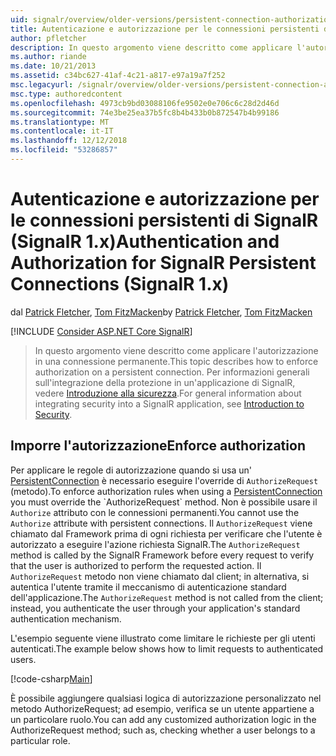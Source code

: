 ```yaml
---
uid: signalr/overview/older-versions/persistent-connection-authorization
title: Autenticazione e autorizzazione per le connessioni persistenti di SignalR (SignalR 1.x) | Microsoft Docs
author: pfletcher
description: In questo argomento viene descritto come applicare l'autorizzazione in una connessione permanente. Per informazioni generali sull'integrazione di sicurezza in un'applicazione di SignalR,...
ms.author: riande
ms.date: 10/21/2013
ms.assetid: c34bc627-41af-4c21-a817-e97a19a7f252
msc.legacyurl: /signalr/overview/older-versions/persistent-connection-authorization
msc.type: authoredcontent
ms.openlocfilehash: 4973cb9bd03088106fe9502e0e706c6c28d2d46d
ms.sourcegitcommit: 74e3be25ea37b5fc8b4b433b0b872547b4b99186
ms.translationtype: MT
ms.contentlocale: it-IT
ms.lasthandoff: 12/12/2018
ms.locfileid: "53286857"
---
```

<a name="authentication-and-authorization-for-signalr-persistent-connections-signalr-1x"></a><span data-ttu-id="50696-104">Autenticazione e autorizzazione per le connessioni persistenti di SignalR (SignalR 1.x)</span><span class="sxs-lookup"><span data-stu-id="50696-104">Authentication and Authorization for SignalR Persistent Connections (SignalR 1.x)</span></span>
====================
<span data-ttu-id="50696-105">dal [Patrick Fletcher](https://github.com/pfletcher), [Tom FitzMacken](https://github.com/tfitzmac)</span><span class="sxs-lookup"><span data-stu-id="50696-105">by [Patrick Fletcher](https://github.com/pfletcher), [Tom FitzMacken](https://github.com/tfitzmac)</span></span>

[!INCLUDE [Consider ASP.NET Core SignalR](~/includes/signalr/signalr-version-disambiguation.md)]

> <span data-ttu-id="50696-106">In questo argomento viene descritto come applicare l'autorizzazione in una connessione permanente.</span><span class="sxs-lookup"><span data-stu-id="50696-106">This topic describes how to enforce authorization on a persistent connection.</span></span> <span data-ttu-id="50696-107">Per informazioni generali sull'integrazione della protezione in un'applicazione di SignalR, vedere [Introduzione alla sicurezza](index.md).</span><span class="sxs-lookup"><span data-stu-id="50696-107">For general information about integrating security into a SignalR application, see [Introduction to Security](index.md).</span></span>


## <a name="enforce-authorization"></a><span data-ttu-id="50696-108">Imporre l'autorizzazione</span><span class="sxs-lookup"><span data-stu-id="50696-108">Enforce authorization</span></span>

<span data-ttu-id="50696-109">Per applicare le regole di autorizzazione quando si usa un' [PersistentConnection](https://msdn.microsoft.com/library/microsoft.aspnet.signalr.persistentconnection(v=vs.111).aspx) è necessario eseguire l'override di `AuthorizeRequest` (metodo).</span><span class="sxs-lookup"><span data-stu-id="50696-109">To enforce authorization rules when using a [PersistentConnection](https://msdn.microsoft.com/library/microsoft.aspnet.signalr.persistentconnection(v=vs.111).aspx) you must override the `AuthorizeRequest` method.</span></span> <span data-ttu-id="50696-110">Non è possibile usare il `Authorize` attributo con le connessioni permanenti.</span><span class="sxs-lookup"><span data-stu-id="50696-110">You cannot use the `Authorize` attribute with persistent connections.</span></span> <span data-ttu-id="50696-111">Il `AuthorizeRequest` viene chiamato dal Framework prima di ogni richiesta per verificare che l'utente è autorizzato a eseguire l'azione richiesta SignalR.</span><span class="sxs-lookup"><span data-stu-id="50696-111">The `AuthorizeRequest` method is called by the SignalR Framework before every request to verify that the user is authorized to perform the requested action.</span></span> <span data-ttu-id="50696-112">Il `AuthorizeRequest` metodo non viene chiamato dal client; in alternativa, si autentica l'utente tramite il meccanismo di autenticazione standard dell'applicazione.</span><span class="sxs-lookup"><span data-stu-id="50696-112">The `AuthorizeRequest` method is not called from the client; instead, you authenticate the user through your application's standard authentication mechanism.</span></span>

<span data-ttu-id="50696-113">L'esempio seguente viene illustrato come limitare le richieste per gli utenti autenticati.</span><span class="sxs-lookup"><span data-stu-id="50696-113">The example below shows how to limit requests to authenticated users.</span></span>

[!code-csharp[Main](persistent-connection-authorization/samples/sample1.cs)]

<span data-ttu-id="50696-114">È possibile aggiungere qualsiasi logica di autorizzazione personalizzato nel metodo AuthorizeRequest; ad esempio, verifica se un utente appartiene a un particolare ruolo.</span><span class="sxs-lookup"><span data-stu-id="50696-114">You can add any customized authorization logic in the AuthorizeRequest method; such as, checking whether a user belongs to a particular role.</span></span>
